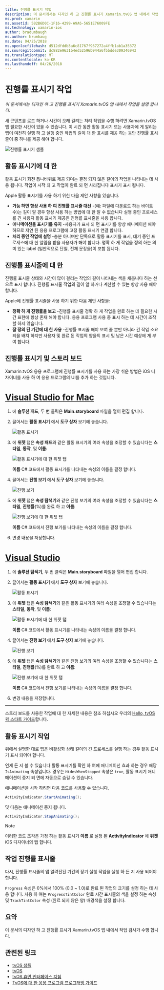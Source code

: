 ```yaml
---
title: 진행률 표시기 작업
description: 이 문서에서는 디자인 하 고 진행률 표시기 Xamarin.tvOS 앱 내에서 작업을 설명 합니다.
ms.prod: xamarin
ms.assetid: 582B6D0C-1F16-4299-A9A6-5651E76009FE
ms.technology: xamarin-ios
author: bradumbaugh
ms.author: brumbaug
ms.date: 04/25/2018
ms.openlocfilehash: d512dfddb3a6c81767f937272a4ffb1ab1a35372
ms.sourcegitcommit: dc882e9631b4ed52596b944a6fbbdde309346943
ms.translationtype: MT
ms.contentlocale: ko-KR
ms.lasthandoff: 04/26/2018
---
```

# <a name="working-with-progress-indicators"></a>진행률 표시기 작업

_이 문서에서는 디자인 하 고 진행률 표시기 Xamarin.tvOS 앱 내에서 작업을 설명 합니다._

새 콘텐츠를 로드 하거나 시간이 오래 걸리는 처리 작업을 수행 하려면 Xamarin.tvOS 앱 필요한 시간이 있을 수 있습니다. 이 시간 동안 활동 표시기 또는 사용자에 게 알리는 앱이 여전히 실행 하 고 실행 중인 작업의 길이 대 한 표시를 제공 하는 동안 진행률 표시줄이 중 하나를 제공 해야 합니다.

![진행률 표시기 샘플](progress-indicators-images/intro01.png "진행률 표시기 예제")

## <a name="about-activity-indicators"></a>활동 표시기에 대 한

활동 표시기 회전 톱니바퀴로 제공 되며는 결정 되지 않은 길이의 작업을 나타내는 데 사용 됩니다. 작업이 시작 되 고 작업이 완료 되 면 사라집니다 표시기 표시 됩니다.

Apple 활동 표시기를 사용 하기 위한 다음 제안 사항을 있습니다.

- **가능 하면 항상 사용 하 여 진행률 표시줄 대신** -(예: 파일에 다운로드 하는 바이트 수)는 길이 알 경우 항상 사용 하는 방법에 대 한 알 수 없습니다 실행 중인 프로세스를 긴 사용자 활동 표시기 제공은 진행률 표시줄을 사용 합니다.
- **애니메이션을 표시기를 유지** -사용자가 표시 되 면 표시기를 항상 애니메이션 해야 하므로 지연 된 응용 프로그램에 고정 활동 표시기 연결 합니다.
- **처리 중인 작업에 설명** -충분 아니며만 단독으로 활동 표시기를 표시, 대기 중인 프로세스에 대 한 알림을 받을 사용자가 해야 합니다. 명확 하 게 작업을 정의 하는 의미 있는 label (일반적으로 단일, 전체 문장을)이 포함 됩니다.

## <a name="about-progress-bars"></a>진행률 표시줄에 대 한

진행률 표시줄 상태와 시간이 많이 걸리는 작업의 길이 나타내는 색을 채웁니다 하는 선으로 표시 합니다. 진행률 표시줄 작업의 길이 알 하거나 계산할 수 있는 항상 사용 해야 합니다.

Apple에 진행률 표시줄을 사용 하기 위한 다음 제안 사항을:

- **정확 하 게 진행률을 보고** -진행률 표시줄 정확 하 게 작업을 완료 하는 데 필요한 시간 표현에 항상 존재 해야 합니다. 응용 프로그램 사용 중 표시 하는 데 시간이 조작할 하지 않습니다.
- **잘 정의 된 기간에 대 한 사용** -진행률 표시줄 해야 보여 줄 뿐만 아니라 긴 작업 소요 되을 배치 하지만 사용자 및 완료 된 작업의 양을의 표시 및 남은 시간 예상에 게 부여 합니다.

## <a name="progress-indicators-and-storyboards"></a>진행률 표시기 및 스토리 보드

Xamarin.tvOS 응용 프로그램에 진행률 표시기를 사용 하는 가장 쉬운 방법은 iOS 디자이너를 사용 하 여 응용 프로그램의 UI를 추가 하는 것입니다.

# <a name="visual-studio-for-mactabvsmac"></a>[Visual Studio for Mac](#tab/vsmac)
    
1. 에 **솔루션 패드**, 두 번 클릭은 **Main.storyboard** 파일을 열어 편집 합니다.

2. 끌어서는 **활동 표시기** 에서 **도구 상자** 보기에 놓습니다. 

    ![활동 표시기](progress-indicators-images/activity01.png "활동 표시기")

3. 에 **위젯** 탭은 **속성 패드**와 같은 활동 표시기의 여러 속성을 조정할 수 있습니다는 **스타일**, **동작**, 및 **이름**: 

    ![활동 표시기에 대 한 위젯 탭](progress-indicators-images/activity02.png "활동 표시기에 대 한 The 위젯을 탭")
    
    **이름** C# 코드에서 활동 표시기를 나타내는 속성의 이름을 결정 합니다.

4. 끌어서는 **진행 보기** 에서 **도구 상자** 보기에 놓습니다. 

    ![진행 보기](progress-indicators-images/activity03.png "진행률 보기")

5. 에 **위젯** 탭은 **속성 탐색기**와 같은 진행 보기의 여러 속성을 조정할 수 있습니다는 **스타일**, **진행률**(%)를 완료 하 고 **이름**: 

    ![진행 보기에 대 한 위젯 탭](progress-indicators-images/activity04.png "진행 보기에 대 한 The 위젯을 탭")
    
    **이름** C# 코드에서 진행 보기를 나타내는 속성의 이름을 결정 합니다.

6. 변경 내용을 저장합니다.

# <a name="visual-studiotabvswin"></a>[Visual Studio](#tab/vswin)
    
1. 에 **솔루션 탐색기**, 두 번 클릭은 **Main.storyboard** 파일을 열어 편집 합니다.

2. 끌어서는 **활동 표시기** 에서 **도구 상자** 보기에 놓습니다. 

    ![활동 표시기](progress-indicators-images/activity01-vs.png
    "활동 표시기")

3. 에 **위젯** 탭은 **속성 탐색기**와 같은 활동 표시기의 여러 속성을 조정할 수 있습니다는 **스타일**, **동작**, 및 **이름**: 

    ![활동 표시기에 대 한 위젯 탭](progress-indicators-images/activity02-vs.png "활동 표시기에 대 한 The 위젯을 탭")

    **이름** C# 코드에서 활동 표시기를 나타내는 속성의 이름을 결정 합니다.

4. 끌어서는 **진행 보기** 에서 **도구 상자** 보기에 놓습니다. 

   ![진행 보기](progress-indicators-images/activity03-vs.png "진행률 보기")

5. 에 **위젯** 탭은 **속성 탐색기**와 같은 진행 보기의 여러 속성을 조정할 수 있습니다는 **스타일**, **진행률**(%)를 완료 하 고 **이름**: 

    ![진행 보기에 대 한 위젯 탭](progress-indicators-images/activity04-vs.png "진행 보기에 대 한 The 위젯을 탭")
    
    **이름** C# 코드에서 진행 보기를 나타내는 속성의 이름을 결정 합니다.

6. 변경 내용을 저장합니다.

-----

스토리 보드를 사용한 작업에 대 한 자세한 내용은 참조 하십시오 우리의 [Hello, tvOS 퀵 스타트 가이드](~/ios/tvos/get-started/hello-tvos.md)합니다. 

## <a name="working-with-activity-indicators"></a>활동 표시기 작업

위에서 설명한 대로 앱은 비활성화 상태 길이의 긴 프로세스를 실행 하는 경우 활동 표시기 표시 되어야 합니다.

언제 든 지 볼 수 있습니다 활동 표시기를 확인 하 여에 애니메이션 효과 하는 경우 해당 `IsAnimating` 속성입니다. 경우는 `HidesWhenStopped` 속성은 `true`, 활동 표시기 애니메이션이 중지 되 면에 자동으로 숨길 수 있습니다.

애니메이션을 시작 하려면 다음 코드를 사용할 수 있습니다. 

```csharp
ActivityIndicator.StartAnimating();
```

및 다음는 애니메이션 중지 됩니다.

```csharp
ActivityIndicator.StopAnimating();
```

> [!NOTE]
> 이러한 코드 조각은 가정 하는 활동 표시기 **이름** 로 설정 된 **ActivityIndicator** 에 **위젯** iOS 디자이너의 탭 합니다.

## <a name="working-with-progress-bars"></a>작업 진행률 표시줄

다시, 진행률 표시줄의 앱 알려진된 기간의 장기 실행 작업을 실행 하 든 지 사용 되어야 합니다. 

`Progress` 속성은 0%에서 100% (0.0 ~ 1.0)로 완료 된 작업의 크기를 설정 하는 데 사용 합니다. 사용 하 여는 `ProgressTintColor` 완료 시간 표시줄의 색을 설정 하는 속성 및 `TrackTintColor` 속성 (완료 되지 않은 양) 배경색을 설정 합니다.

## <a name="summary"></a>요약

이 문서의 디자인 하 고 진행률 표시기 Xamarin.tvOS 앱 내에서 작업 검사가 수행 합니다.

## <a name="related-links"></a>관련된 링크

- [tvOS 샘플](https://developer.xamarin.com/samples/tvos/all/)
- [tvOS](https://developer.apple.com/tvos/)
- [tvOS 휴먼 인터페이스 지침](https://developer.apple.com/tvos/human-interface-guidelines/)
- [TvOS에 대 한 응용 프로그램 프로그래밍 가이드](https://developer.apple.com/library/prerelease/tvos/documentation/General/Conceptual/AppleTV_PG/)
